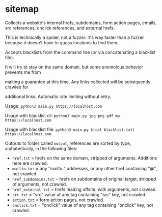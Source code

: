 # sitemap
Collects a website's internal hrefs, subdomains, form action pages, emails, src references, onclick references, and external hrefs.


This is technically a spider, not a fuzzer. It's way faster than a fuzzer because it doesn't have to guess locations to find them.

Accepts blacklists from the command line (or via concatenating a blacklist file).

It will try to stay on the same domain, but some anomolous behavior prevents me from

making a guarantee at this time. Any links collected will be subsiquently crawled for

additional links. Automatic rate limiting without retry.

Usage: ```python3 main.py https://localhost.com```

Usage with blacklist cli: ```python3 main.py jpg png pdf mp https://localhost.com```

Usage with blacklist file: ```python3 main.py $(cat blacklist.txt) https://localhost.com```

Outputs to folder called `output`, references are sorted by type, alphabetically, in the following files:
- `href.txt` = hrefs on the same domain, stripped of arguments. Additions here are crawled.
- `mailto.txt` = any "mailto:" addresses, or any other href containing "@", not crawled.
- `href_subdomains.txt` = hrefs on subdomains of original target, stripped of arguments, not crawled.
- `href_external.txt` = hrefs leading offsite, with arguments, not crawled.
- `src.txt` = "src" value of any tag containing "src" key, not crawled.
- `action.txt` = form action pages, not crawled.
- `onclick.txt` = "onclick" value of any tag containing "onclick" key, not crawled.


